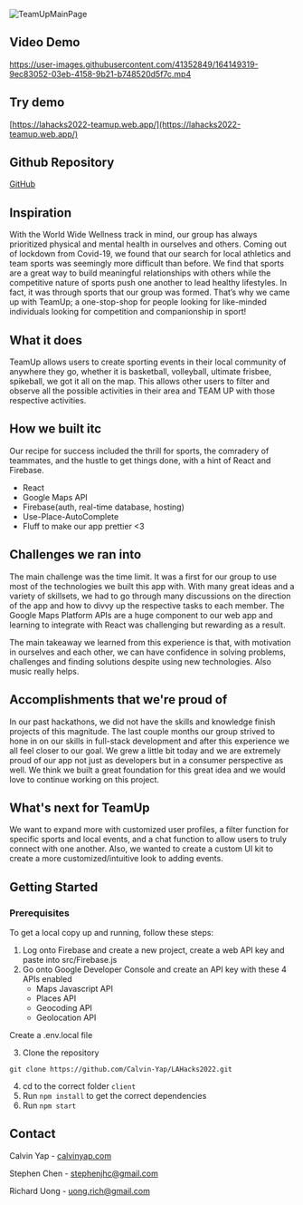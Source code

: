 ![TeamUpMainPage](https://i.ytimg.com/vi_webp/DF4TZK5NKU0/maxresdefault.webp)

## Video Demo

https://user-images.githubusercontent.com/41352849/164149319-9ec83052-03eb-4158-9b21-b748520d5f7c.mp4


## Try demo
[https://lahacks2022-teamup.web.app/](https://lahacks2022-teamup.web.app/)
## Github Repository
[GitHub](https://github.com/Calvin-Yap/LAHacks2022)

## Inspiration
With the World Wide Wellness track in mind, our group has always prioritized physical and mental health in ourselves and others. Coming out of lockdown from Covid-19, we found that our search for local athletics and team sports was seemingly more difficult than before. We find that sports are a great way to build meaningful relationships with others while the competitive nature of sports push one another to lead healthy lifestyles. In fact, it was through sports that our group was formed. That’s why we came up with TeamUp; a one-stop-shop for people looking for like-minded individuals looking for competition and companionship in sport! 
## What it does
TeamUp allows users to create sporting events in their local community of anywhere they go, whether it is basketball, volleyball, ultimate frisbee, spikeball, we got it all on the map. This allows other users to filter and observe all the possible activities in their area and TEAM UP with those respective activities. 
## How we built itc 
Our recipe for success included the thrill for sports, the comradery of teammates, and the hustle to get things done, with a hint of React and Firebase. 

- React
- Google Maps API
- Firebase(auth, real-time database, hosting)
- Use-Place-AutoComplete
- Fluff to make our app prettier <3 

## Challenges we ran into
The main challenge was the time limit. It was a first for our group to use most of the technologies we built this app with. With many great ideas and a variety of skillsets, we had to go through many discussions on the direction of the app and how to divvy up the respective tasks to each member. The Google Maps Platform APIs are a huge component to our web app and learning to integrate with React was challenging but rewarding as a result. 


The main takeaway we learned from this experience is that, with motivation in ourselves and each other, we can have confidence in solving problems, challenges and finding solutions despite using new technologies. Also music really helps.
## Accomplishments that we're proud of
In our past hackathons, we did not have the skills and knowledge finish projects of this magnitude. The last couple months our group strived to hone in on our skills in full-stack development and after this experience we all feel closer to our goal. We grew a little bit today and we are extremely proud of our app not just as developers but in a consumer perspective as well. We think we built a great foundation for this great idea and we would love to continue working on this project.

## What's next for TeamUp
We want to expand more with customized user profiles, a filter function for specific sports and local events, and a chat function to allow users to truly connect with one another. Also, we wanted to create a custom UI kit to create a more customized/intuitive look to adding events.

## Getting Started
### Prerequisites
To get a local copy up and running, follow these steps:

1. Log onto Firebase and create a new project, create a web API key and paste into src/Firebase.js
2. Go onto Google Developer Console and create an API key with these 4 APIs enabled
   - Maps Javascript API
   - Places API
   - Geocoding API
   - Geolocation API

Create a .env.local file

3. Clone the repository
   
`git clone https://github.com/Calvin-Yap/LAHacks2022.git`

4. cd to the correct folder `client`
5. Run `npm install` to get the correct dependencies 
6. Run `npm start`

## Contact
Calvin Yap - [calvinyap.com](https://www.calvinyap.com)

Stephen Chen - [stephenjhc@gmail.com](stephenjhc@gmail.com)

Richard Uong - [uong.rich@gmail.com](uong.rich@gmail.com)
